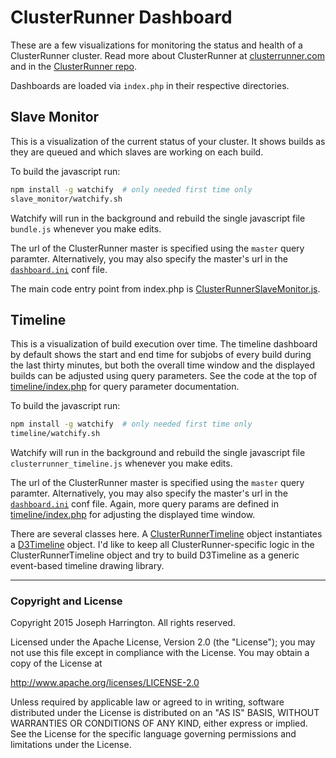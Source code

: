 ClusterRunner Dashboard
=======================

These are a few visualizations for monitoring the status and health of a ClusterRunner cluster. Read more about
ClusterRunner at [clusterrunner.com](clusterrunner.com) and in the [ClusterRunner repo](https://github.com/box/ClusterRunner).

Dashboards are loaded via `index.php` in their respective directories. 


Slave Monitor
-------------
This is a visualization of the current status of your cluster. It shows builds as they are queued and which slaves
are working on each build.

To build the javascript run:
```bash
npm install -g watchify  # only needed first time only
slave_monitor/watchify.sh
```
Watchify will run in the background and rebuild the single javascript file `bundle.js` whenever you make edits.

The url of the ClusterRunner master is specified using the `master` query paramter. Alternatively, you may also specify
the master's url in the [`dashboard.ini`](dashboard.ini) conf file.

The main code entry point from index.php is 
[ClusterRunnerSlaveMonitor.js](slave_monitor/js/ClusterRunnerSlaveMonitor.js).


Timeline
--------
This is a visualization of build execution over time. The timeline dashboard by default shows the start and end time
for subjobs of every build during the last thirty minutes, but both the overall time window and the displayed builds
can be adjusted using query parameters. See the code at the top of [timeline/index.php](timeline/index.php) for query 
parameter documentation.

To build the javascript run:
```bash
npm install -g watchify  # only needed first time only
timeline/watchify.sh
```
Watchify will run in the background and rebuild the single javascript file `clusterrunner_timeline.js` whenever you
make edits.

The url of the ClusterRunner master is specified using the `master` query paramter. Alternatively, you may also specify
the master's url in the [`dashboard.ini`](dashboard.ini) conf file. Again, more query params are defined in
[timeline/index.php](timeline/index.php) for adjusting the displayed time window.

There are several classes here. A [ClusterRunnerTimeline](timeline/js/ClusterRunnerTimeline.js) object instantiates a
[D3Timeline](timeline/js/D3Timeline.js) object. I'd like to keep all ClusterRunner-specific logic in the 
ClusterRunnerTimeline object and try to build D3Timeline as a generic event-based timeline drawing library.


---

### Copyright and License

Copyright 2015 Joseph Harrington. All rights reserved.

Licensed under the Apache License, Version 2.0 (the "License");
you may not use this file except in compliance with the License.
You may obtain a copy of the License at

   http://www.apache.org/licenses/LICENSE-2.0

Unless required by applicable law or agreed to in writing, software
distributed under the License is distributed on an "AS IS" BASIS,
WITHOUT WARRANTIES OR CONDITIONS OF ANY KIND, either express or implied.
See the License for the specific language governing permissions and
limitations under the License.
